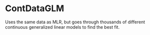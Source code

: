 # ContDataGLM

Uses the same data as MLR, but goes through thousands of different continuous generalized linear models to find the best fit.

#
